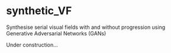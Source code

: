# synthetic_VF
Synthesise serial visual fields with and without progression using Generative Adversarial Networks (GANs)

Under construction...
